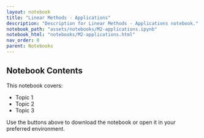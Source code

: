 ```yaml
---
layout: notebook
title: "Linear Methods - Applications"
description: "Description for Linear Methods - Applications notebook."
notebook_path: "assets/notebooks/M2-applications.ipynb"
notebook_html: "notebooks/M2-applications.html"
nav_order: 8
parent: Notebooks
---
```


## Notebook Contents

This notebook covers:

- Topic 1
- Topic 2
- Topic 3

Use the buttons above to download the notebook or open it in your preferred environment.
